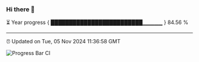### Hi there 👋

⏳ Year progress { █████████████████████████▁▁▁▁▁ } 84.56 %

---

⏰ Updated on Tue, 05 Nov 2024 11:36:58 GMT

![Progress Bar CI](https://github.com/IshwaranRudhara/GIT-ACTION/workflows/Progress%20Bar%20CI/badge.svg)
